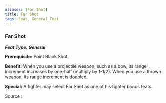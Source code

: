```yaml
---
aliases: [Far Shot]
title: Far Shot
tags: Feat, General_Feat
---
```

### Far Shot 
***Feat Type: General***

**Prerequisite:** Point Blank Shot.

**Benefit:** When you use a projectile weapon, such as a bow, its range
increment increases by one-half (multiply by 1-1/2). When you use a
thrown weapon, its range increment is doubled.

**Special:** A fighter may select Far Shot as one of his fighter bonus
feats.


Source :